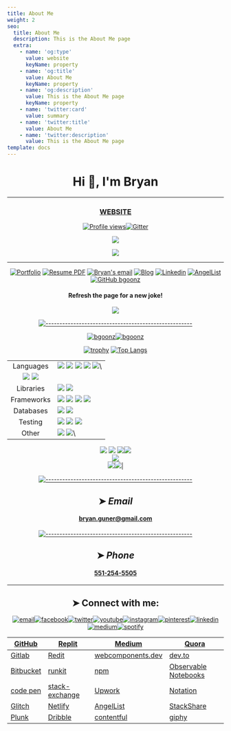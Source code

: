 ```yaml
---
title: About Me
weight: 2
seo:
  title: About Me
  description: This is the About Me page
  extra:
    - name: 'og:type'
      value: website
      keyName: property
    - name: 'og:title'
      value: About Me
      keyName: property
    - name: 'og:description'
      value: This is the About Me page
      keyName: property
    - name: 'twitter:card'
      value: summary
    - name: 'twitter:title'
      value: About Me
    - name: 'twitter:description'
      value: This is the About Me page
template: docs
---
```


<div align="center">


Hi 👋, I'm Bryan
================

* * * * *

### [](https://github.com/bgoonz#website)[WEBSITE](https://best-celery-b2d7c.netlify.app/)

[![Profile views](https://camo.githubusercontent.com/41fbd874c1ba0b69222440c1527ceb24831f388dcf4b875c048dbf0ce11fce58/68747470733a2f2f76696577732e77686174696c656172656e65642e746f6461792f76696577732f6769746875622f62676f6f6e7a2f76696577732e737667)](https://camo.githubusercontent.com/41fbd874c1ba0b69222440c1527ceb24831f388dcf4b875c048dbf0ce11fce58/68747470733a2f2f76696577732e77686174696c656172656e65642e746f6461792f76696577732f6769746875622f62676f6f6e7a2f76696577732e737667)[![Gitter](https://camo.githubusercontent.com/3b010aaec4938434c93c158f7ad38fd70693fdc8c1ec39baeadbebab61458138/68747470733a2f2f6261646765732e6769747465722e696d2f62676f6f6e7a2f636f6d6d756e6974792e737667)](https://gitter.im/bgoonz/community?utm_source=badge&utm_medium=badge&utm_campaign=pr-badge)

[![](https://github.com/bgoonz/bgoonz/raw/master/circle-small-sharp.png?raw=true?raw=true)](https://github.com/bgoonz/bgoonz/blob/master/circle-small-sharp.png?raw=true?raw=true)

[![](https://camo.githubusercontent.com/f6ac8d3c7641477ae04ab8a8ca85e237f5543f438929f3d36c8b47e4839761b0/687474703a2f2f696d672e796f75747562652e636f6d2f76692f78475a53577646657373382f302e6a7067)](http://www.youtube.com/watch?v=xGZSWvFess8 "Ancestrial Solo")

* * * * *


[![Portfolio](https://camo.githubusercontent.com/08996371831d4c65d91b748a91dc04913804a04572875dbc831e5760146cd90d/68747470733a2f2f696d672e736869656c64732e696f2f62616467652f2d2545322539442541345f506f7274666f6c696f2d6635383f7374796c653d666c61742d737175617265266c6f676f3d61266c6f676f436f6c6f723d7768697465266c696e6b3d68747470733a2f2f62676f6f6e7a2e6769746875622e696f2f)](https://bgoonz.github.io/) [![Resume PDF](https://camo.githubusercontent.com/be39e4efa075ffc9dec9f08ffa5296ab259a2190ca575bbc58881c2c79fc3447/68747470733a2f2f696d672e736869656c64732e696f2f62616467652f2d526573756d652d6630303f7374796c653d666c61742d737175617265266c6f676f3d61646f62652d6163726f6261742d726561646572266c6f676f436f6c6f723d7768697465)](https://github.com/bgoonz/resume-cv-portfolio-samples/blob/master/2021-resume/bryan-guner-resume-2021.pdf) [![Bryan's email](https://camo.githubusercontent.com/917b3c0fed1a17b7658bc96dcae513d12e4bbf98e492342c33eb7b5089a7527f/68747470733a2f2f696d672e736869656c64732e696f2f62616467652f627279616e2e67756e657240676d61696c2e636f6d2d6634623430303f7374796c653d666c61742d737175617265266c6f676f3d676d61696c266c6f676f436f6c6f723d626c61636b266c696e6b3d6d61696c746f3a627279616e2e67756e657240676d61696c2e636f6d)](mailto:bryan.guner@gmail.com) [![Blog](https://camo.githubusercontent.com/8e538703dad4c1dd05103d6a9aa6dfcecdd735439967d2501c172c1780bb3929/68747470733a2f2f696d672e736869656c64732e696f2f62616467652f2d426c6f672d3231373539623f7374796c653d666c61742d737175617265266c6f676f3d576f72645072657373266c6f676f436f6c6f723d7768697465266c696e6b3d68747470733a2f2f7765622d6465762d6875622e636f6d2f)](https://web-dev-hub.com/) [![Linkedin](https://camo.githubusercontent.com/bc53eadd154132f3d3cc16188c2c49c98d07c60a59ffed1e42caa3f133afff12/68747470733a2f2f696d672e736869656c64732e696f2f62616467652f2d4c696e6b6564496e2d3030373762353f7374796c653d666c61742d737175617265266c6f676f3d4c696e6b6564696e266c6f676f436f6c6f723d7768697465266c696e6b3d68747470733a2f2f7777772e6c696e6b6564696e2e636f6d2f696e2f627279616e2d67756e65722d3034363139393132382f)](https://www.linkedin.com/in/bryan-guner-046199128/) [![AngelList](https://camo.githubusercontent.com/c64472a38fcb4e49cb16b8026a44d74e8d9c5b0003796a282564ab8a40143d68/68747470733a2f2f696d672e736869656c64732e696f2f62616467652f2d416e67656c4c6973742d626c61636b3f7374796c653d666c61742d737175617265266c6f676f3d416e67656c4c697374266c6f676f436f6c6f723d7768697465266c696e6b3d68747470733a2f2f616e67656c2e636f2f752f627279616e2d67756e6572)](https://angel.co/u/bryan-guner) [![GitHub bgoonz](https://camo.githubusercontent.com/32df1587a64824a89d979fe5b59a3e0bd166c44ced566dccf0d33ed62799157c/68747470733a2f2f696d672e736869656c64732e696f2f6769746875622f666f6c6c6f776572732f62676f6f6e7a3f6c6162656c3d666f6c6c6f77267374796c653d736f6369616c)](https://github.com/bgoonz)

#### [](https://github.com/bgoonz#refresh-the-page-for-a-new-joke)Refresh the page for a new joke!

[![](https://camo.githubusercontent.com/727b46e1d3fa1dc9460d1f7a8c4f4fb8a5523029a3389abf818bc1f95430b4ac/68747470733a2f2f726561646d652d6a6f6b65732e76657263656c2e6170702f617069)](https://camo.githubusercontent.com/727b46e1d3fa1dc9460d1f7a8c4f4fb8a5523029a3389abf818bc1f95430b4ac/68747470733a2f2f726561646d652d6a6f6b65732e76657263656c2e6170702f617069)

[![-----------------------------------------------------](https://raw.githubusercontent.com/andreasbm/readme/master/assets/lines/colored.png)](https://github.com/bgoonz#_email_)

 [![bgoonz](https://camo.githubusercontent.com/cf5d4a973533a4c4231a2385ee68163bc88bc95bcc047eb238ee8269943a60b6/68747470733a2f2f6769746875622d726561646d652d73746174732e76657263656c2e6170702f6170693f757365726e616d653d62676f6f6e7a2673686f775f69636f6e733d74727565266c6f63616c653d656e)](https://camo.githubusercontent.com/cf5d4a973533a4c4231a2385ee68163bc88bc95bcc047eb238ee8269943a60b6/68747470733a2f2f6769746875622d726561646d652d73746174732e76657263656c2e6170702f6170693f757365726e616d653d62676f6f6e7a2673686f775f69636f6e733d74727565266c6f63616c653d656e)[![bgoonz](https://camo.githubusercontent.com/3a0b40daebc9fe1d25f51ff4923c0d02451e3f986c04d95692e919412afc3f95/68747470733a2f2f6769746875622d726561646d652d73747265616b2d73746174732e6865726f6b756170702e636f6d2f3f757365723d62676f6f6e7a26)](https://camo.githubusercontent.com/3a0b40daebc9fe1d25f51ff4923c0d02451e3f986c04d95692e919412afc3f95/68747470733a2f2f6769746875622d726561646d652d73747265616b2d73746174732e6865726f6b756170702e636f6d2f3f757365723d62676f6f6e7a26)

[![trophy](https://camo.githubusercontent.com/ec5908a2b7b26de2d103e5281abfb6ca1d1a31b3b9b6e54c1e72c01c123e995f/68747470733a2f2f6769746875622d70726f66696c652d74726f7068792e76657263656c2e6170702f3f757365726e616d653d62676f6f6e7a26726f773d31)](https://github.com/bgoonz/github-profile-trophy) [![Top Langs](https://camo.githubusercontent.com/f792848d7595c91467c42491e4fc91d745e4feed3810fc941829f73ed21dd40d/68747470733a2f2f6769746875622d726561646d652d73746174732e76657263656c2e6170702f6170692f746f702d6c616e67732f3f757365726e616d653d62676f6f6e7a266c61796f75743d636f6d7061637426686964653d68746d6c2c6d617468656d6174696361266c616e67735f636f756e743d3136)](https://github.com/bgoonz/github-readme-stats)

|  |  |
| :-: | --- |
| Languages | [![](https://camo.githubusercontent.com/1048946110418180dbd0c560b7013c7a8e03cc94ca1e6dab6c1b04f033a40775/68747470733a2f2f696d672e736869656c64732e696f2f62616467652f4c616e672d48544d4c352d696e666f726d6174696f6e616c3f7374796c653d666c6174266c6f676f3d48544d4c35266c6f676f436f6c6f723d776869746526636f6c6f723d303046463030)](https://camo.githubusercontent.com/1048946110418180dbd0c560b7013c7a8e03cc94ca1e6dab6c1b04f033a40775/68747470733a2f2f696d672e736869656c64732e696f2f62616467652f4c616e672d48544d4c352d696e666f726d6174696f6e616c3f7374796c653d666c6174266c6f676f3d48544d4c35266c6f676f436f6c6f723d776869746526636f6c6f723d303046463030) [![](https://camo.githubusercontent.com/465446114b32ae230d6fab10d623e1da0d5ecbd76b1c882462168c9754ddeb00/68747470733a2f2f696d672e736869656c64732e696f2f62616467652f4c616e672d4353532d696e666f726d6174696f6e616c3f7374796c653d666c6174266c6f676f3d43535325323057697a6172647279266c6f676f436f6c6f723d776869746526636f6c6f723d303046463030)](https://camo.githubusercontent.com/465446114b32ae230d6fab10d623e1da0d5ecbd76b1c882462168c9754ddeb00/68747470733a2f2f696d672e736869656c64732e696f2f62616467652f4c616e672d4353532d696e666f726d6174696f6e616c3f7374796c653d666c6174266c6f676f3d43535325323057697a6172647279266c6f676f436f6c6f723d776869746526636f6c6f723d303046463030) [![](https://camo.githubusercontent.com/ae76e6020ab32845f3ef31f563ab0db9128b78430d5b52540eb1655f32dcd6be/68747470733a2f2f696d672e736869656c64732e696f2f62616467652f4c616e672d4a6176615363726970742d696e666f726d6174696f6e616c3f7374796c653d666c6174266c6f676f3d4a617661536372697074266c6f676f436f6c6f723d776869746526636f6c6f723d303046463030)](https://camo.githubusercontent.com/ae76e6020ab32845f3ef31f563ab0db9128b78430d5b52540eb1655f32dcd6be/68747470733a2f2f696d672e736869656c64732e696f2f62616467652f4c616e672d4a6176615363726970742d696e666f726d6174696f6e616c3f7374796c653d666c6174266c6f676f3d4a617661536372697074266c6f676f436f6c6f723d776869746526636f6c6f723d303046463030) [![](https://camo.githubusercontent.com/ba32be5e8f3e5e0f9f083c10bc21b5ae68ad587c4d56fdc71ff15e60fd7ff44c/68747470733a2f2f696d672e736869656c64732e696f2f62616467652f4c616e672d53514c2d696e666f726d6174696f6e616c3f7374796c653d666c6174266c6f676f3d53514c266c6f676f436f6c6f723d776869746526636f6c6f723d303046463030)](https://camo.githubusercontent.com/ba32be5e8f3e5e0f9f083c10bc21b5ae68ad587c4d56fdc71ff15e60fd7ff44c/68747470733a2f2f696d672e736869656c64732e696f2f62616467652f4c616e672d53514c2d696e666f726d6174696f6e616c3f7374796c653d666c6174266c6f676f3d53514c266c6f676f436f6c6f723d776869746526636f6c6f723d303046463030) [![](https://camo.githubusercontent.com/5ce3152002e75fa1008c5496102c3b67516e8ebd432073df03504548749d4eab/68747470733a2f2f696d672e736869656c64732e696f2f62616467652f4c616e672d4a6176612d696e666f726d6174696f6e616c3f7374796c653d666c6174266c6f676f3d4a617661266c6f676f436f6c6f723d776869746526636f6c6f723d303046463030)](https://camo.githubusercontent.com/5ce3152002e75fa1008c5496102c3b67516e8ebd432073df03504548749d4eab/68747470733a2f2f696d672e736869656c64732e696f2f62616467652f4c616e672d4a6176612d696e666f726d6174696f6e616c3f7374796c653d666c6174266c6f676f3d4a617661266c6f676f436f6c6f723d776869746526636f6c6f723d303046463030)\
[![](https://camo.githubusercontent.com/f124081207bb765f27d87381a0f1f6a40ace58f7751f56af5b6358d1a9558a16/68747470733a2f2f696d672e736869656c64732e696f2f62616467652f4c616e672d507974686f6e2d696e666f726d6174696f6e616c3f7374796c653d666c6174266c6f676f3d507974686f6e266c6f676f436f6c6f723d776869746526636f6c6f723d303046463030)](https://camo.githubusercontent.com/f124081207bb765f27d87381a0f1f6a40ace58f7751f56af5b6358d1a9558a16/68747470733a2f2f696d672e736869656c64732e696f2f62616467652f4c616e672d507974686f6e2d696e666f726d6174696f6e616c3f7374796c653d666c6174266c6f676f3d507974686f6e266c6f676f436f6c6f723d776869746526636f6c6f723d303046463030) [![](https://camo.githubusercontent.com/f14e52954b4dc07615aa6da4919b3e04d9459fa7d3709b2578666cade336ac5a/68747470733a2f2f696d672e736869656c64732e696f2f62616467652f4c616e672d547970655363726970742d696e666f726d6174696f6e616c3f7374796c653d666c6174266c6f676f3d54797065536372697074266c6f676f436f6c6f723d776869746526636f6c6f723d303046463030)](https://camo.githubusercontent.com/f14e52954b4dc07615aa6da4919b3e04d9459fa7d3709b2578666cade336ac5a/68747470733a2f2f696d672e736869656c64732e696f2f62616467652f4c616e672d547970655363726970742d696e666f726d6174696f6e616c3f7374796c653d666c6174266c6f676f3d54797065536372697074266c6f676f436f6c6f723d776869746526636f6c6f723d303046463030) |
| Libraries | [![](https://camo.githubusercontent.com/286ee73b131fa972574d5480e4ab259d6eed5c429dff5f6b74682cb2af5e078a/68747470733a2f2f696d672e736869656c64732e696f2f62616467652f4c69622d426f6f7473747261702d696e666f726d6174696f6e616c3f7374796c653d666c6174266c6f676f3d426f6f747374726170266c6f676f436f6c6f723d776869746526636f6c6f723d303046463030)](https://camo.githubusercontent.com/286ee73b131fa972574d5480e4ab259d6eed5c429dff5f6b74682cb2af5e078a/68747470733a2f2f696d672e736869656c64732e696f2f62616467652f4c69622d426f6f7473747261702d696e666f726d6174696f6e616c3f7374796c653d666c6174266c6f676f3d426f6f747374726170266c6f676f436f6c6f723d776869746526636f6c6f723d303046463030) [![](https://camo.githubusercontent.com/3c7194da5e4c19d234263e72bc4f2664632614b11d2c0a9738f059f7d8a440b4/68747470733a2f2f696d672e736869656c64732e696f2f62616467652f4c69622d52656163742d696e666f726d6174696f6e616c3f7374796c653d666c6174266c6f676f3d5265616374266c6f676f436f6c6f723d776869746526636f6c6f723d303046463030)](https://camo.githubusercontent.com/3c7194da5e4c19d234263e72bc4f2664632614b11d2c0a9738f059f7d8a440b4/68747470733a2f2f696d672e736869656c64732e696f2f62616467652f4c69622d52656163742d696e666f726d6174696f6e616c3f7374796c653d666c6174266c6f676f3d5265616374266c6f676f436f6c6f723d776869746526636f6c6f723d303046463030) |
| Frameworks | [![](https://camo.githubusercontent.com/da319532c0a94e42d979b54f447a5f0f628febc531f7c4db01f97a846fb09616/68747470733a2f2f696d672e736869656c64732e696f2f62616467652f46572d52656475782d696e666f726d6174696f6e616c3f7374796c653d666c6174266c6f676f3d5265647578266c6f676f436f6c6f723d776869746526636f6c6f723d303046463030)](https://camo.githubusercontent.com/da319532c0a94e42d979b54f447a5f0f628febc531f7c4db01f97a846fb09616/68747470733a2f2f696d672e736869656c64732e696f2f62616467652f46572d52656475782d696e666f726d6174696f6e616c3f7374796c653d666c6174266c6f676f3d5265647578266c6f676f436f6c6f723d776869746526636f6c6f723d303046463030) [![](https://camo.githubusercontent.com/27671c032486eb86268da74e011cd09b7ffa878e2776bf4a4ef6a213ac0a59bc/68747470733a2f2f696d672e736869656c64732e696f2f62616467652f46572d4e6f64652e6a732d696e666f726d6174696f6e616c3f7374796c653d666c6174266c6f676f3d4e6f64652e6a73266c6f676f436f6c6f723d776869746526636f6c6f723d303046463030)](https://camo.githubusercontent.com/27671c032486eb86268da74e011cd09b7ffa878e2776bf4a4ef6a213ac0a59bc/68747470733a2f2f696d672e736869656c64732e696f2f62616467652f46572d4e6f64652e6a732d696e666f726d6174696f6e616c3f7374796c653d666c6174266c6f676f3d4e6f64652e6a73266c6f676f436f6c6f723d776869746526636f6c6f723d303046463030) [![](https://camo.githubusercontent.com/5614baacde207769c765e6460fb7122396ed4387d7a23a19da7eeb1944f6b35f/68747470733a2f2f696d672e736869656c64732e696f2f62616467652f46572d457870726573732d696e666f726d6174696f6e616c3f7374796c653d666c6174266c6f676f436f6c6f723d776869746526636f6c6f723d303046463030)](https://camo.githubusercontent.com/5614baacde207769c765e6460fb7122396ed4387d7a23a19da7eeb1944f6b35f/68747470733a2f2f696d672e736869656c64732e696f2f62616467652f46572d457870726573732d696e666f726d6174696f6e616c3f7374796c653d666c6174266c6f676f436f6c6f723d776869746526636f6c6f723d303046463030) [![](https://camo.githubusercontent.com/9a72d0680ae517e20e07118af495fe6b03596f8c11d9713d737a55e29986636f/68747470733a2f2f696d672e736869656c64732e696f2f62616467652f46572d506f7765725368656c6c2d696e666f726d6174696f6e616c3f7374796c653d666c6174266c6f676f3d506f7765725368656c6c266c6f676f436f6c6f723d776869746526636f6c6f723d303046463030)](https://camo.githubusercontent.com/9a72d0680ae517e20e07118af495fe6b03596f8c11d9713d737a55e29986636f/68747470733a2f2f696d672e736869656c64732e696f2f62616467652f46572d506f7765725368656c6c2d696e666f726d6174696f6e616c3f7374796c653d666c6174266c6f676f3d506f7765725368656c6c266c6f676f436f6c6f723d776869746526636f6c6f723d303046463030) |
| Databases | [![](https://camo.githubusercontent.com/c900720ca38c1800c100185761b2b46125300218eed98d17538e9d73ab97089a/68747470733a2f2f696d672e736869656c64732e696f2f62616467652f44422d506f737467726553514c2d696e666f726d6174696f6e616c3f7374796c653d666c6174266c6f676f3d506f737467726553514c266c6f676f436f6c6f723d776869746526636f6c6f723d303046463030)](https://camo.githubusercontent.com/c900720ca38c1800c100185761b2b46125300218eed98d17538e9d73ab97089a/68747470733a2f2f696d672e736869656c64732e696f2f62616467652f44422d506f737467726553514c2d696e666f726d6174696f6e616c3f7374796c653d666c6174266c6f676f3d506f737467726553514c266c6f676f436f6c6f723d776869746526636f6c6f723d303046463030) [![](https://camo.githubusercontent.com/ac225cffd64240b9a5f22e4f4b290b421ee9e170f31befe1c1dc83ce14754c0d/68747470733a2f2f696d672e736869656c64732e696f2f62616467652f44422d4d7953514c2d696e666f726d6174696f6e616c3f7374796c653d666c6174266c6f676f3d4d7953514c266c6f676f436f6c6f723d776869746526636f6c6f723d303046463030)](https://camo.githubusercontent.com/ac225cffd64240b9a5f22e4f4b290b421ee9e170f31befe1c1dc83ce14754c0d/68747470733a2f2f696d672e736869656c64732e696f2f62616467652f44422d4d7953514c2d696e666f726d6174696f6e616c3f7374796c653d666c6174266c6f676f3d4d7953514c266c6f676f436f6c6f723d776869746526636f6c6f723d303046463030) |
| Testing | [![](https://camo.githubusercontent.com/93b3f5d06ac2d7cb7613c49707c0d79b8d56a05381f79c125cfbb7d60e9dbe86/68747470733a2f2f696d672e736869656c64732e696f2f62616467652f546573742d4a6573742d696e666f726d6174696f6e616c3f7374796c653d666c6174266c6f676f3d4a657374266c6f676f436f6c6f723d776869746526636f6c6f723d303046463030)](https://camo.githubusercontent.com/93b3f5d06ac2d7cb7613c49707c0d79b8d56a05381f79c125cfbb7d60e9dbe86/68747470733a2f2f696d672e736869656c64732e696f2f62616467652f546573742d4a6573742d696e666f726d6174696f6e616c3f7374796c653d666c6174266c6f676f3d4a657374266c6f676f436f6c6f723d776869746526636f6c6f723d303046463030) [![](https://camo.githubusercontent.com/481127a1a4076922244f076d1db438098d01205a495a89159c230735631bb475/68747470733a2f2f696d672e736869656c64732e696f2f62616467652f546573742d437970726573732d696e666f726d6174696f6e616c3f7374796c653d666c6174266c6f676f3d43797072657373266c6f676f436f6c6f723d776869746526636f6c6f723d303046463030)](https://camo.githubusercontent.com/481127a1a4076922244f076d1db438098d01205a495a89159c230735631bb475/68747470733a2f2f696d672e736869656c64732e696f2f62616467652f546573742d437970726573732d696e666f726d6174696f6e616c3f7374796c653d666c6174266c6f676f3d43797072657373266c6f676f436f6c6f723d776869746526636f6c6f723d303046463030) [![](https://camo.githubusercontent.com/676b75202f59e0363b809aa10a7f23b47489c2fec926828dbab1d47b2d81a636/68747470733a2f2f696d672e736869656c64732e696f2f62616467652f546573742d4a556e69742d696e666f726d6174696f6e616c3f7374796c653d666c6174266c6f676f3d4a556e6974266c6f676f436f6c6f723d776869746526636f6c6f723d303046463030)](https://camo.githubusercontent.com/676b75202f59e0363b809aa10a7f23b47489c2fec926828dbab1d47b2d81a636/68747470733a2f2f696d672e736869656c64732e696f2f62616467652f546573742d4a556e69742d696e666f726d6174696f6e616c3f7374796c653d666c6174266c6f676f3d4a556e6974266c6f676f436f6c6f723d776869746526636f6c6f723d303046463030) |
| Other | [![](https://camo.githubusercontent.com/716b1b47958d7bbd039eddc91ae92f157af5c30792cccc4f5f70a8f7f97e4ead/68747470733a2f2f696d672e736869656c64732e696f2f62616467652f456469746f722d5653253230436f64652d696e666f726d6174696f6e616c3f7374796c653d666c6174266c6f676f3d76697375616c73747564696f636f6465266c6f676f436f6c6f723d776869746526636f6c6f723d303046463030)](https://camo.githubusercontent.com/716b1b47958d7bbd039eddc91ae92f157af5c30792cccc4f5f70a8f7f97e4ead/68747470733a2f2f696d672e736869656c64732e696f2f62616467652f456469746f722d5653253230436f64652d696e666f726d6174696f6e616c3f7374796c653d666c6174266c6f676f3d76697375616c73747564696f636f6465266c6f676f436f6c6f723d776869746526636f6c6f723d303046463030) [![](https://camo.githubusercontent.com/41095ed1d3189944dbe058e3d61bde83985b9f2343aae369cd91e58c57489112/68747470733a2f2f696d672e736869656c64732e696f2f62616467652f456469746f722d496e74656c6c694a253230494445412d696e666f726d6174696f6e616c3f7374796c653d666c6174266c6f676f3d696e74656c6c696a69646561266c6f676f436f6c6f723d776869746526636f6c6f723d303046463030)](https://camo.githubusercontent.com/41095ed1d3189944dbe058e3d61bde83985b9f2343aae369cd91e58c57489112/68747470733a2f2f696d672e736869656c64732e696f2f62616467652f456469746f722d496e74656c6c694a253230494445412d696e666f726d6174696f6e616c3f7374796c653d666c6174266c6f676f3d696e74656c6c696a69646561266c6f676f436f6c6f723d776869746526636f6c6f723d303046463030)\
[![](https://camo.githubusercontent.com/1f849b042d69c3435d89095b4c2345d9b16fe97a8a8c7fff717eb4e688d83b48/68747470733a2f2f696d672e736869656c64732e696f2f62616467652f546f6f6c732d45534c696e742d696e666f726d6174696f6e616c3f7374796c653d666c6174266c6f676f3d45534c696e74266c6f676f436f6c6f723d776869746526636f6c6f723d303046463030)](https://camo.githubusercontent.com/1f849b042d69c3435d89095b4c2345d9b16fe97a8a8c7fff717eb4e688d83b48/68747470733a2f2f696d672e736869656c64732e696f2f62616467652f546f6f6c732d45534c696e742d696e666f726d6174696f6e616c3f7374796c653d666c6174266c6f676f3d45534c696e74266c6f676f436f6c6f723d776869746526636f6c6f723d303046463030) [![](https://camo.githubusercontent.com/4bddc85b6e2431be2d06a0b10c5ae86e28a2ca3b8323c487d8ee3bad9fc77276/68747470733a2f2f696d672e736869656c64732e696f2f62616467652f546f6f6c732d506f73746d616e2d696e666f726d6174696f6e616c3f7374796c653d666c6174266c6f676f3d506f73746d616e266c6f676f436f6c6f723d776869746526636f6c6f723d303046463030)](https://camo.githubusercontent.com/4bddc85b6e2431be2d06a0b10c5ae86e28a2ca3b8323c487d8ee3bad9fc77276/68747470733a2f2f696d672e736869656c64732e696f2f62616467652f546f6f6c732d506f73746d616e2d696e666f726d6174696f6e616c3f7374796c653d666c6174266c6f676f3d506f73746d616e266c6f676f436f6c6f723d776869746526636f6c6f723d303046463030) [![](https://camo.githubusercontent.com/89281dde8a726c7c1f961ea8ae91ff3f6bb4a8463888b4ed0f48e146a26ac460/68747470733a2f2f696d672e736869656c64732e696f2f62616467652f546f6f6c732d4769742d696e666f726d6174696f6e616c3f7374796c653d666c6174266c6f676f3d476974266c6f676f436f6c6f723d776869746526636f6c6f723d303046463030)](https://camo.githubusercontent.com/89281dde8a726c7c1f961ea8ae91ff3f6bb4a8463888b4ed0f48e146a26ac460/68747470733a2f2f696d672e736869656c64732e696f2f62616467652f546f6f6c732d4769742d696e666f726d6174696f6e616c3f7374796c653d666c6174266c6f676f3d476974266c6f676f436f6c6f723d776869746526636f6c6f723d303046463030)[![](https://camo.githubusercontent.com/adc7a1cb9eca724c07cbd6b407103ce5edf51925a3c2b227d57f634911fde1cd/68747470733a2f2f696d672e736869656c64732e696f2f62616467652f546f6f6c732d4769744875622d696e666f726d6174696f6e616c3f7374796c653d666c6174266c6f676f3d476974487562266c6f676f436f6c6f723d776869746526636f6c6f723d303046463030)](https://camo.githubusercontent.com/adc7a1cb9eca724c07cbd6b407103ce5edf51925a3c2b227d57f634911fde1cd/68747470733a2f2f696d672e736869656c64732e696f2f62616467652f546f6f6c732d4769744875622d696e666f726d6174696f6e616c3f7374796c653d666c6174266c6f676f3d476974487562266c6f676f436f6c6f723d776869746526636f6c6f723d303046463030)\
[![](https://camo.githubusercontent.com/6ed31ce1c3ecb818cb1c338707ba5ce1ccea1832a3c1978e30f1ba5fef576b26/68747470733a2f2f696d672e736869656c64732e696f2f62616467652f4f532d57696e646f777325323031302d696e666f726d6174696f6e616c3f7374796c653d666c6174266c6f676f3d57696e646f7773266c6f676f436f6c6f723d776869746526636f6c6f723d303046463030)](https://camo.githubusercontent.com/6ed31ce1c3ecb818cb1c338707ba5ce1ccea1832a3c1978e30f1ba5fef576b26/68747470733a2f2f696d672e736869656c64732e696f2f62616467652f4f532d57696e646f777325323031302d696e666f726d6174696f6e616c3f7374796c653d666c6174266c6f676f3d57696e646f7773266c6f676f436f6c6f723d776869746526636f6c6f723d303046463030)\
[![](https://camo.githubusercontent.com/f0fb743e382af6030dd684b4f4edf34b76bbd31489d4c73902df525368e588b6/68747470733a2f2f696d672e736869656c64732e696f2f62616467652f436f64652d4c4553532d696e666f726d6174696f6e616c3f7374796c653d666c6174266c6f676f436f6c6f723d776869746526636f6c6f723d303046463030)](https://camo.githubusercontent.com/f0fb743e382af6030dd684b4f4edf34b76bbd31489d4c73902df525368e588b6/68747470733a2f2f696d672e736869656c64732e696f2f62616467652f436f64652d4c4553532d696e666f726d6174696f6e616c3f7374796c653d666c6174266c6f676f436f6c6f723d776869746526636f6c6f723d303046463030)[![](https://camo.githubusercontent.com/6d0e1a11eff1b6e242ece1489866e8ae39fbe82d33df28440d1168965d932544/68747470733a2f2f696d672e736869656c64732e696f2f62616467652f436f64652d456d6d65742d696e666f726d6174696f6e616c3f7374796c653d666c6174266c6f676f436f6c6f723d776869746526636f6c6f723d303046463030)](https://camo.githubusercontent.com/6d0e1a11eff1b6e242ece1489866e8ae39fbe82d33df28440d1168965d932544/68747470733a2f2f696d672e736869656c64732e696f2f62616467652f436f64652d456d6d65742d696e666f726d6174696f6e616c3f7374796c653d666c6174266c6f676f436f6c6f723d776869746526636f6c6f723d303046463030)|




[![-----------------------------------------------------](https://raw.githubusercontent.com/andreasbm/readme/master/assets/lines/colored.png)](https://github.com/bgoonz#_email_)

[](https://github.com/bgoonz#-email)➤ *Email*
---------------------------------------------

#### [](https://github.com/bgoonz#bryangunergmailcom)[bryan.guner@gmail.com](https://github.com/bgoonz#)

[![-----------------------------------------------------](https://raw.githubusercontent.com/andreasbm/readme/master/assets/lines/colored.png)](https://github.com/bgoonz#_phone_)

[](https://github.com/bgoonz#-phone)➤ *Phone*
---------------------------------------------

#### [](https://github.com/bgoonz#551-254-5505)[551-254-5505](https://github.com/bgoonz/bgoonz/blob/master/551-254-5505)

* * * * *

[](https://github.com/bgoonz#-connect-with-me)➤ Connect with me:
----------------------------------------------------------------

[![email](https://camo.githubusercontent.com/987e9d7d7e70f98c5cd1d613add6ef56bcab60a8eda9e3df9f4f505b611ff773/68747470733a2f2f696d672e69636f6e73382e636f6d2f636f6c6f722f39362f3030303030302f676d61696c2e706e67)](mailto:bryan.guner@gmail.com)[![facebook](https://camo.githubusercontent.com/6acccefe72a9ad3380c0802e7a78988adad9d186eefff43b715bd7d7d07dc52a/68747470733a2f2f696d672e69636f6e73382e636f6d2f636f6c6f722f39362f3030303030302f66616365626f6f6b2e706e67)](https://www.facebook.com/bryan.guner/)[![twitter](https://camo.githubusercontent.com/a6a76173a04df8b3239debac70858c0d8bebd8d882b6572a0419cff3f51a2fc3/68747470733a2f2f696d672e69636f6e73382e636f6d2f636f6c6f722f39362f3030303030302f747769747465722d737175617265642e706e67)](https://twitter.com/bgooonz)[![youtube](https://camo.githubusercontent.com/aec347ccecfb57c504334b6723d26a419c1e7a871d467603d0a301272d5ac329/68747470733a2f2f696d672e69636f6e73382e636f6d2f636f6c6f722f39362f3030303030302f796f75747562652e706e67)](https://www.youtube.com/channel/UC9-rYyUMsnEBK8G8fCyrXXA/videos)[![instagram](https://camo.githubusercontent.com/13b4ab64e1a639ef039c1688b03c7a1a0aaa875a1858fa56888aa09c492aac6a/68747470733a2f2f696d672e69636f6e73382e636f6d2f636f6c6f722f39362f3030303030302f696e7374616772616d2d6e65772e706e67)](https://www.instagram.com/bgoonz/?hl=en)[![pinterest](https://camo.githubusercontent.com/4d14fb643e9f849728e8157811f502e1f146b7a2766a4c0a90e22afe106c0fbd/68747470733a2f2f696d672e69636f6e73382e636f6d2f636f6c6f722f39362f3030303030302f70696e7465726573742d2d76312e706e67)](https://www.pinterest.com/bryanguner/_saved/)[![linkedin](https://camo.githubusercontent.com/4f660401d8469647f004f5740254c81a657f48d4c55a635be05ffb196c2be320/68747470733a2f2f696d672e69636f6e73382e636f6d2f636f6c6f722f39362f3030303030302f6c696e6b6564696e2e706e67)](https://www.linkedin.com/in/bryan-guner-046199128/) [![medium](https://camo.githubusercontent.com/a9c0792a5acd4b406effc40cd8b8c6575fad4a4062a37c5a1787e032f5a6192f/68747470733a2f2f696d672e69636f6e73382e636f6d2f636f6c6f722f39362f3030303030302f6d656469756d2d6c6f676f2e706e67)](https://bryanguner.medium.com/)[![spotify](https://camo.githubusercontent.com/936d3874f5be4f3e8b6dce7582d12d1425c9fc24dab49159180ee55c0dcba92a/68747470733a2f2f696d672e69636f6e73382e636f6d2f636f6c6f722f39362f3030303030302f73706f746966792d2d76312e706e67)](https://open.spotify.com/user/bgoonz?si=ShH9wYbIQWab5Jz_30BKFw)

| [GitHub](https://github.com/bgoonz) | [Replit](https://repl.it/@bgoonz/) | [Medium](https://bryanguner.medium.com/) | [Quora](https://www.quora.com/q/webdevresourcehub?invite_code=qwZOqbpAhgQ6hjjGl8NN) |
| --- | --- | --- | --- |
| [Gitlab](https://gitlab.com/bryan.guner.dev) | [Redit](https://www.reddit.com/user/bgoonz1) | [webcomponents.dev](https://webcomponents.dev/user/bgoonz) | [dev.to](https://dev.to/bgoonz) |
| [Bitbucket](https://bitbucket.org/bgoonz/) | [runkit](https://runkit.com/bgoonz) | [npm](https://www.npmjs.com/~bgoonz11) | [Observable Notebooks](https://observablehq.com/@bgoonz?tab=profile) |
| [code pen](https://codepen.io/bgoonz) | [stack-exchange](https://meta.stackexchange.com/users/936785/bryan-guner) | [Upwork](https://www.upwork.com/freelancers/~01bb1a3627e1e9c630?viewMode=1&s=1110580755057594368) | [Notation](https://www.notion.so/Overview-Of-Css-5d88b0bc9a73422a9be1481d599a56ba) |
| [Glitch](https://glitch.com/@bgoonz) | [Netlify](https://app.netlify.com/user/settings#profile) | [AngelList](https://angel.co/u/bryan-guner) | [StackShare](https://stackshare.io/bryanguner) |
| [Plunk](http://plnkr.co/account/plunks) | [Dribble](https://dribbble.com/bgoonz4242?onboarding=true) | [contentful](https://app.contentful.com/spaces/lelpu0ihaz11/assets?id=MocOPmmNliLn6PPv) | [giphy](https://giphy.com/channel/bryanguner) |


</div>
